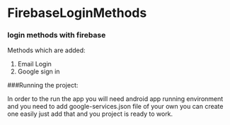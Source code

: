 # FirebaseLoginMethods

### login methods with firebase

Methods which are added:
1) Email Login
2) Google sign in


###Running the project:

In order to the run the app you will need android app running environment and you need to add google-services.json file of your own  you can create one easily just add that and you project is ready to work.
